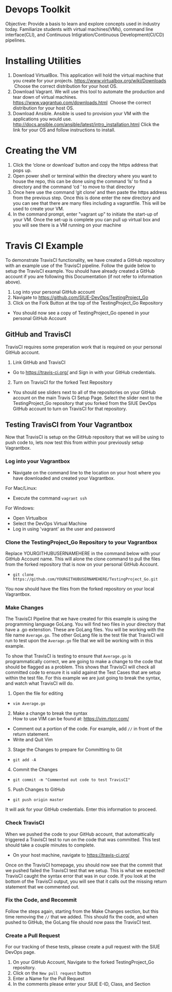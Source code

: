# Devops Toolkit
Objective: Provide a basis to learn and explore concepts used in industry today. Familiarize students with virtual machines(VMs), command line interface(CLI), and Continuous Intigration/Continuous Development(CI/CD) pipelines.

# Installing Utilities

1. Download VirtualBox. This application will hold the virtual machine that you create for your projects.
https://www.virtualbox.org/wiki/Downloads  Choose the correct distribution for your host OS.
2. Download Vagrant. We will use this tool to automate the production and tear down of virtual machines.
https://www.vagrantup.com/downloads.html  Choose the correct distribution for your host OS.
3. Download Ansible. Ansible is used to provision your VM with the applications you would use.
http://docs.ansible.com/ansible/latest/intro_installation.html
			Click the link for your OS and follow instructions to install.
			
# Creating the VM

1. Click the ‘clone or download’ button and copy the https address that pops up.
2. Open power shell or terminal within the directory where you want to house the repo, this can be done using the command ‘ls’ to find a directory and the command ‘cd <directory name>’ to move to that directory
3. Once here use the command ‘git clone’ and then paste the https address from the previous step.
Once this is done enter the new directory and you can see that there are many files including a vagrantfile. This will be used to create your VM.
4. In the command prompt, enter "vagrant up" to initiate the start-up of your VM. Once the set-up is complete you can pull up virtual box and you will see there is a VM running on your machine

# Travis CI Example

To demonstrate TravisCI functionality, we have created a GitHub repository with an example use of the TravisCI pipeline. Follow the guide below to setup the TravisCI example. You should have already created a GitHub account if you are following this Documentation (if not refer to information above).

1. Log into your personal GitHub account
2. Navigate to https://github.com/SIUE-DevOps/TestingProject_Go
3. Click on the Fork Button at the top of the TestingProject_Go Repository
 * You should now see a copy of TestingProject_Go opened in your personal GitHub Account

## GitHub and TravisCI

TravisCI requires some preperation work that is required on your personal GitHub account. 

1. Link GitHub and TravisCI  
 * Go to https://travis-ci.org/ and Sign in with your GitHub credentials.

2. Turn on TravisCI for the forked Test Repository  
 * You should see sliders next to all of the repositories on your GitHub account on the main Travis CI Setup Page. Select the slider next to the TestingProject_Go repository that you forked from the SIUE DevOps GitHub account to turn on TravisCI for that repository.

## Testing TravisCI from Your Vagrantbox

Now that TravisCI is setup on the GitHub repository that we will be using to push code to, lets now test this from within your previously setup Vagrantbox.

### Log into your Vagrantbox  
 * Navigate on the command line to the location on your host where you have downloaded and created your Vagrantbox.

For Mac/Linux:
 * Execute the command `vagrant ssh`  

For Windows:
 * Open Virtualbox
 * Select the DevOps Virtual Machine
 * Log in using 'vagrant' as the user and password


### Clone the TestingProject_Go Repository to your Vagrantbox  
Replace YOURGITHUBUSERNAMEHERE in the command below with your GitHub Account name. This will alone the clone command to pull the files from the forked repository that is now on your personal GitHub Account.  

 * `git clone https://github.com/YOURGITHUBUSERNAMEHERE/TestingProject_Go.git`  

You now should have the files from the forked repository on your local Vagrantbox.  

### Make Changes  
The TravisCI Pipeline that we have created for this example is using the programming language GoLang. You will find two files in your directory that have a .go extenstion. These are GoLang files. You will be working with the file name `Average.go`. The other GoLang file is the test file that TravisCI will run to test upon the `Average.go` file that we will be working with in this example.  

To show that TravisCI is testing to ensure that `Average.go` is programmatically correct, we are going to make a change to the code that should be flagged as a problem. This shows that TravisCI will check all committed code to ensure it is valid against the Test Cases that are setup within the test file. For this example we are just going to break the syntax, and watch what TravisCI will do.

1. Open the file for editing  
 * `vim Average.go`

2. Make a change to break the syntax  
How to use VIM can be found at: https://vim.rtorr.com/  

 * Comment out a portion of the code. For example, add `//` in front of the return statement.  
 * Write and Quit Vim

3. Stage the Changes to prepare for Committing to Git  
 * `git add -A`

4. Commit the Changes  
 * `git commit -m "Commented out code to test TravisCI" `

5. Push Changes to GitHub  
 * `git push origin master`  

It will ask for your GitHub credentials. Enter this information to proceed.

### Check TravisCI
When we pushed the code to your GitHub account, that automattically triggered a TravisCI test to run on the code that was committed. This test should take a couple minutes to complete.

* On your host machine, navigate to https://travis-ci.org/  

Once on the TravisCI homepage, you should now see that the commit that we pushed failed the TravisCI test that we setup. This is what we expected! TravisCI caught the syntax error that was in our code. If you look at the bottom of the TravisCI output, you will see that it calls out the missing return statement that we commented out. 

### Fix the Code, and Recommit  

Follow the steps again, starting from the Make Changes section, but this time removing the `//` that we added. This should fix the code, and when pushed to GitHub, the GoLang file should now pass the TravisCI test.

### Create a Pull Request  

For our tracking of these tests, please create a pull request with the SIUE DevOps page.

1. On your GitHub Account, Navigate to the forked TestingProject_Go repository. 
2. Click on the `New pull request` button
3. Enter a Name for the Pull Request
4. In the comments please enter your SIUE E-ID, Class, and Section

